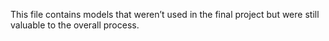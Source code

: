 This file contains models that weren’t used in the final project but were still valuable to the overall process.
